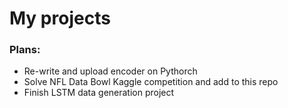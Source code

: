 # My projects
### Plans:
- Re-write and upload encoder on Pythorch
- Solve NFL Data Bowl Kaggle competition and add to this repo
- Finish LSTM data generation project
